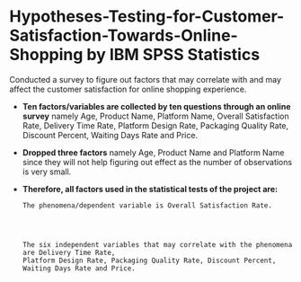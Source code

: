 # Hypotheses-Testing-for-Customer-Satisfaction-Towards-Online-Shopping by IBM SPSS Statistics
Conducted a survey to figure out factors that may correlate with and may affect the  customer satisfaction for online shopping experience.



- **Ten factors/variables are collected by ten questions through an online survey** namely Age, 
Product Name, Platform Name, Overall Satisfaction Rate, Delivery Time Rate, Platform Design 
Rate, Packaging Quality Rate, Discount Percent, Waiting Days Rate and Price.



- **Dropped three factors** namely Age, Product Name and Platform Name since they will not help 
figuring out effect as the number of observations is very small.






- **Therefore, all factors used in the statistical tests of the project are:**



      The phenomena/dependent variable is Overall Satisfaction Rate.




      The six independent variables that may correlate with the phenomena are Delivery Time Rate, 
      Platform Design Rate, Packaging Quality Rate, Discount Percent, Waiting Days Rate and Price.
